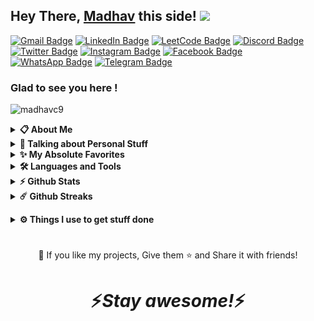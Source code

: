 <h2> Hey There, <a href="https://github.com/madhavc9">Madhav</a> this side! <img src="https://media.giphy.com/media/mGcNjsfWAjY5AEZNw6/giphy.gif" width="50"></h2>

[![Gmail Badge](https://img.shields.io/badge/Gmail-D14836?style=for-the-badge&logo=gmail&logoColor=white)](mailto:ranmadhav@gmail.com)
[![LinkedIn Badge](https://img.shields.io/badge/LinkedIn-0e76a8?style=for-the-badge&logo=linkedin&logoColor=white)](https://www.linkedin.com/in/madhav-choudhary-015124216/)
[![LeetCode Badge](https://img.shields.io/badge/LeetCode-FFA116?style=for-the-badge&logo=leetcode&logoColor=white)](https://leetcode.com)
[![Discord Badge](https://img.shields.io/badge/Discord-7289DA?style=for-the-badge&logo=discord&logoColor=white)](https://discordapp.com/users/884633245176713258)
[![Twitter Badge](https://img.shields.io/badge/Twitter-000000?style=for-the-badge&logo=x&logoColor=white)](https://x.com/madhav_c9)
[![Instagram Badge](https://img.shields.io/badge/Instagram-E4405F?style=for-the-badge&logo=instagram&logoColor=white)](https://www.instagram.com/madhav.c9/)
[![Facebook Badge](https://img.shields.io/badge/Facebook-1877F2?style=for-the-badge&logo=facebook&logoColor=white)](https://www.facebook.com/ranmadhav/)
[![WhatsApp Badge](https://img.shields.io/badge/WhatsApp-25D366?style=for-the-badge&logo=whatsapp&logoColor=white)](https://wa.me/8409080793)
[![Telegram Badge](https://img.shields.io/badge/Telegram-0088cc?style=for-the-badge&logo=telegram&logoColor=white)](https://t.me/madhavc9)
### Glad to see you here ! 

<p align="left"> <img src="https://komarev.com/ghpvc/?username=madhavc9&label=Profile%20views&color=0e75b6&style=flat" alt="madhavc9" /> </p>
<details>
  <summary><b>📋 About Me</b></summary>
  <p>
	<br/><br/>
    I am a final year undergrad persuing btech in cse from VIT vellore with with a profound interest in Algorithms , Development, Artificial Intilligence and Machine Learning. 🚀
	  <br/><br/>
    I have a passion for problem-solving and pioneering first-principle thinking, driven by purpose and fueled by the challenge of finding solutions, with a strong foundation in machine learning, Javascript, Nodejs, MongoDB, React, etc. My experience spans working with cutting-edge frameworks, a dynamic tech stack, and developing solutions that merge creativity and technology. I’m always excited to collaborate and contribute to transformative ideas. 💡
	  <br/><br/>
    I'm an explorer of new tech, an avid learner, and a problem-solver at heart. When I'm not in code, you'll find me watching tech-related YouTube videos, fueling my curiosity.📈
    Feel free to connect with me <a href="https://www.linkedin.com/in/madhav-choudhary-015124216/">@madhavc9</a> for all things tech or just to say hello! Let's shape the future of tech together. 🌟
  </p>
</details>

<img  src="https://raw.githubusercontent.com/SP-XD/SP-XD/refs/heads/main/images/dev-working_rounded.gif" width="300px" align="right" alt="">

<details>
  <summary><b>💬 Talking about Personal Stuff</b></summary>
  <ul>
    <li>🛠 &nbsp; I’m currently working with JS, TS, AWS, etc.</li>
    <li>🚀 &nbsp; I’m currently exploring ML, Gen AI, LLMs, etc.</li>
    <li>👾 &nbsp; Fun fact: Equal is Not Always Equal in JS.</li>
    <li>📫 &nbsp; Reach me out: madhav.c9@hotmail.com.</li>
  </ul>
</details>

<details>
  <summary><b>✨ My Absolute Favorites</b></summary>
  <ul>
    <li>💻 &nbsp; I love exploring new technologies and building cool stuff.</li>
    <li>📰 &nbsp; Reading, writing & watching Tech Stuff whenever possible.</li>
    <li>🍕 &nbsp; Meetups & Tech Events & Hackathons.</li>
  </ul>
</details>

<details>
  <summary><b>🛠 Languages and Tools</b></summary>
  <code><img height="27" src="https://raw.githubusercontent.com/github/explore/80688e429a7d4ef2fca1e82350fe8e3517d3494d/topics/javascript/javascript.png" alt="javascript"></code>
  <code><img height="27" src="https://raw.githubusercontent.com/github/explore/80688e429a7d4ef2fca1e82350fe8e3517d3494d/topics/typescript/typescript.png" alt="typescript"></code>
  <code><img height="30" src="https://raw.githubusercontent.com/github/explore/80688e429a7d4ef2fca1e82350fe8e3517d3494d/topics/python/python.png" alt="python"></code>
  <code><img height="27" src="https://raw.githubusercontent.com/github/explore/80688e429a7d4ef2fca1e82350fe8e3517d3494d/topics/nodejs/nodejs.png" alt="nodejs"></code>
  <code><img height="27" src="https://raw.githubusercontent.com/github/explore/80688e429a7d4ef2fca1e82350fe8e3517d3494d/topics/aws/aws.png" alt="aws"></code>
  <code><img height="27" src="https://raw.githubusercontent.com/github/explore/80688e429a7d4ef2fca1e82350fe8e3517d3494d/topics/react/react.png" alt="react"></code>
  <code><img height="27" src="https://raw.githubusercontent.com/github/explore/80688e429a7d4ef2fca1e82350fe8e3517d3494d/topics/sql/sql.png" alt="sql"></code>
  <code><img height="27" src="https://encrypted-tbn0.gstatic.com/images?q=tbn%3AANd9GcSTTzPAw-55ssm1Im594xYZ9eRQu2JylrkYLg&usqp=CAU" alt="mongodb"></code>
  <code><img height="27" src="https://raw.githubusercontent.com/devicons/devicon/master/icons/git/git-original.svg" alt="git"></code>
  <code><img height="27" src="https://raw.githubusercontent.com/github/explore/80688e429a7d4ef2fca1e82350fe8e3517d3494d/topics/terminal/terminal.png" alt="terminal"></code>
</details>

<details>
  <summary><b>⚡ Github Stats</b></summary>
  <br />
  <p align="center">
  <img height="180em" src="https://github-readme-stats.vercel.app/api?username=madhavc9&show_icons=true&hide_border=true&&count_private=true&include_all_commits=true" />
  <img height="180em" src="https://github-readme-stats.vercel.app/api/top-langs/?username=madhavc9&exclude_repo=KNN-Image-Classification&show_icons=true&hide_border=true&layout=compact&langs_count=8"/>
  </p>
</details>

<details>
  <summary><b>☄️ Github Streaks</b></summary>
  <br />
 <p align="center"><img height="180em" src="https://github-readme-streak-stats.herokuapp.com/?user=madhavc9&hide_border=true" />
</details></p>
<details>
  <summary><b>⚙️ Things I use to get stuff done</b></summary>
  	<ul>
  	    <li><b>OS:</b> macOS Sequoia</li>
	    <li><b>Laptop: </b> Macbook Air M2</li>
  	    <li><b>Browser: </b> Chrome & Safari</li>
	    <li><b>Terminal: </b> ZSH: Oh My Zsh (PowerLevel10k)</li>
	    <li><b>Code Editor:</b> VSCode - The best editor out there</li>
 	    <li><b>Other Tools:</b> Postman, Notion, Bitwarden and Raindrop</li>
	    <li><b>To Stay Updated:</b> Twitter, Product Hunt and Hacker News</li>
	</ul>
</details>

#

<div align="center">

💙 If you like my projects, Give them ⭐ and Share it with friends!
<h1 align='center'>⚡️<i>Stay awesome!</i>⚡️</h1>
</div>
